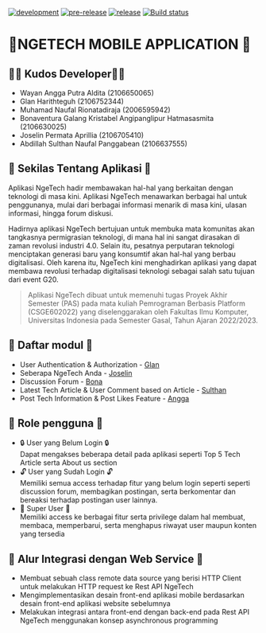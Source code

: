 
[![development](https://github.com/ngetech/ngetech-mobile/actions/workflows/development.yml/badge.svg)](https://github.com/ngetech/ngetech-mobile/actions/workflows/development.yml)
[![pre-release](https://github.com/ngetech/ngetech-mobile/actions/workflows/pre-release.yml/badge.svg)](https://github.com/ngetech/ngetech-mobile/actions/workflows/pre-release.yml)
[![release](https://github.com/ngetech/ngetech-mobile/actions/workflows/release.yml/badge.svg)](https://github.com/ngetech/ngetech-mobile/actions/workflows/release.yml)
[![Build status](https://build.appcenter.ms/v0.1/apps/0ac9aca0-7b48-4495-8ce2-d3b4eec6c9ab/branches/main/badge)](https://appcenter.ms)

# 📱NGETECH MOBILE APPLICATION 📱

## 👨‍💻 Kudos Developer👩‍💻
- Wayan Angga Putra Aldita (2106650065)
- Glan Harithteguh (2106752344)
- Muhamad Naufal Rionatadiraja (2006595942)
- Bonaventura Galang Kristabel Angipanglipur Hatmasasmita (2106630025)
- Joselin Permata Aprillia (2106705410)
- Abdillah Sulthan Naufal Panggabean (2106637555)

## 📰 Sekilas Tentang Aplikasi 📰
Aplikasi NgeTech hadir membawakan hal-hal yang berkaitan dengan teknologi di masa kini. Aplikasi NgeTech menawarkan berbagai hal untuk penggunanya, mulai dari berbagai informasi menarik di masa kini, ulasan informasi, hingga forum diskusi.

Hadirnya aplikasi NgeTech bertujuan untuk membuka mata komunitas akan tangkasnya permigrasian teknologi, di mana hal ini sangat dirasakan di zaman revolusi industri 4.0. Selain itu, pesatnya perputaran teknologi menciptakan generasi baru yang konsumtif akan hal-hal yang berbau digitalisasi. Oleh karena itu, NgeTech kini menghadirkan aplikasi yang dapat membawa revolusi terhadap digitalisasi teknologi sebagai salah satu tujuan dari event G20.

> Aplikasi NgeTech dibuat untuk memenuhi tugas Proyek Akhir Semester (PAS) pada mata kuliah Pemrograman Berbasis Platform (CSGE602022) yang diselenggarakan oleh Fakultas Ilmu Komputer, Universitas Indonesia pada Semester Gasal, Tahun Ajaran 2022/2023.


## 📝 Daftar modul 📝
- User Authentication & Authorization - [Glan](https://github.com/glanharith)
- Seberapa NgeTech Anda - [Joselin](https://github.com/joselinprmt)
- Discussion Forum - [Bona](https://github.com/bonaventuragal)
- Latest Tech Article & User Comment based on Article - [Sulthan](https://github.com/abdillahsulthan)
- Post Tech Information & Post Likes Feature - [Angga](https://github.com/AnggaPutraa)

## 👥 Role pengguna 👥
- 🔒 User yang Belum Login 🔒<br />
Dapat mengakses beberapa detail pada aplikasi seperti Top 5 Tech Article serta About us section
- 🔓 User yang Sudah Login 🔓<br />
Memiliki semua access terhadap fitur yang belum login seperti seperti discussion forum, membagikan postingan, serta berkomentar dan bereaksi terhadap postingan user lainnya.
- 👑 Super User 👑<br />
Memiliki access ke berbagai fitur serta privilege dalam hal membuat, membaca, memperbarui, serta menghapus riwayat user maupun konten yang tersedia

## 🔧 Alur Integrasi dengan Web Service 🔧
- Membuat sebuah class remote data source yang berisi HTTP Client untuk melakukan HTTP request ke Rest API NgeTech
- Mengimplementasikan desain front-end aplikasi mobile berdasarkan desain front-end aplikasi website sebelumnya
- Melakukan integrasi antara front-end dengan back-end pada Rest API NgeTech menggunakan konsep asynchronous programming
